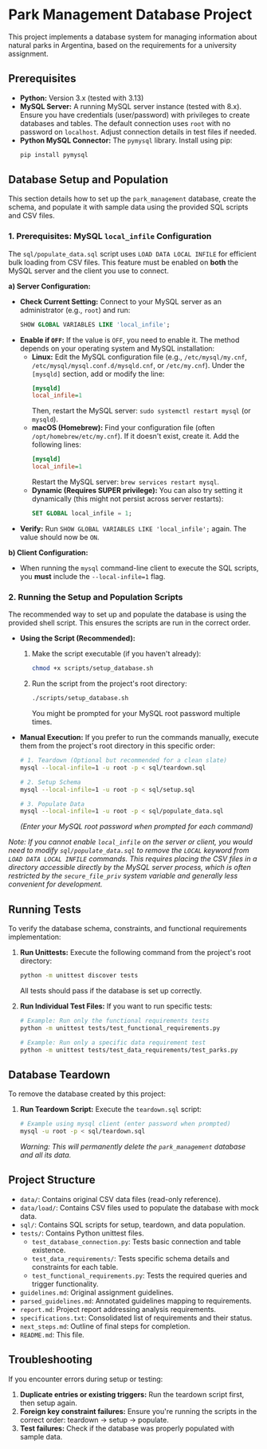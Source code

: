 # Park Management Database Project

This project implements a database system for managing information about natural parks in Argentina, based on the requirements for a university assignment.

## Prerequisites

*   **Python:** Version 3.x (tested with 3.13)
*   **MySQL Server:** A running MySQL server instance (tested with 8.x). Ensure you have credentials (user/password) with privileges to create databases and tables. The default connection uses `root` with no password on `localhost`. Adjust connection details in test files if needed.
*   **Python MySQL Connector:** The `pymysql` library. Install using pip:
    ```bash
    pip install pymysql
    ```

## Database Setup and Population

This section details how to set up the `park_management` database, create the schema, and populate it with sample data using the provided SQL scripts and CSV files.

### 1. Prerequisites: MySQL `local_infile` Configuration

The `sql/populate_data.sql` script uses `LOAD DATA LOCAL INFILE` for efficient bulk loading from CSV files. This feature must be enabled on **both** the MySQL server and the client you use to connect.

**a) Server Configuration:**

*   **Check Current Setting:** Connect to your MySQL server as an administrator (e.g., `root`) and run:
    ```sql
    SHOW GLOBAL VARIABLES LIKE 'local_infile';
    ```
*   **Enable if `OFF`:** If the value is `OFF`, you need to enable it. The method depends on your operating system and MySQL installation:
    *   **Linux:** Edit the MySQL configuration file (e.g., `/etc/mysql/my.cnf`, `/etc/mysql/mysql.conf.d/mysqld.cnf`, or `/etc/my.cnf`). Under the `[mysqld]` section, add or modify the line:
        ```ini
        [mysqld]
        local_infile=1
        ```
        Then, restart the MySQL server: `sudo systemctl restart mysql` (or `mysqld`).
    *   **macOS (Homebrew):** Find your configuration file (often `/opt/homebrew/etc/my.cnf`). If it doesn't exist, create it. Add the following lines:
        ```ini
        [mysqld]
        local_infile=1
        ```
        Restart the MySQL server: `brew services restart mysql`.
    *   **Dynamic (Requires SUPER privilege):** You can also try setting it dynamically (this might not persist across server restarts):
        ```sql
        SET GLOBAL local_infile = 1;
        ```
*   **Verify:** Run `SHOW GLOBAL VARIABLES LIKE 'local_infile';` again. The value should now be `ON`.

**b) Client Configuration:**

*   When running the `mysql` command-line client to execute the SQL scripts, you **must** include the `--local-infile=1` flag.

### 2. Running the Setup and Population Scripts

The recommended way to set up and populate the database is using the provided shell script. This ensures the scripts are run in the correct order.

*   **Using the Script (Recommended):**
    1.  Make the script executable (if you haven't already):
        ```bash
        chmod +x scripts/setup_database.sh
        ```
    2.  Run the script from the project's root directory:
        ```bash
        ./scripts/setup_database.sh
        ```
        You might be prompted for your MySQL root password multiple times.

*   **Manual Execution:** If you prefer to run the commands manually, execute them from the project's root directory in this specific order:
    ```bash
    # 1. Teardown (Optional but recommended for a clean slate)
    mysql --local-infile=1 -u root -p < sql/teardown.sql 
    
    # 2. Setup Schema
    mysql --local-infile=1 -u root -p < sql/setup.sql
    
    # 3. Populate Data
    mysql --local-infile=1 -u root -p < sql/populate_data.sql
    ```
    *(Enter your MySQL root password when prompted for each command)*

*Note: If you cannot enable `local_infile` on the server or client, you would need to modify `sql/populate_data.sql` to remove the `LOCAL` keyword from `LOAD DATA LOCAL INFILE` commands. This requires placing the CSV files in a directory accessible *directly* by the MySQL server process, which is often restricted by the `secure_file_priv` system variable and generally less convenient for development.*

## Running Tests

To verify the database schema, constraints, and functional requirements implementation:

1.  **Run Unittests:** Execute the following command from the project's root directory:
    ```bash
    python -m unittest discover tests
    ```
    All tests should pass if the database is set up correctly.

2.  **Run Individual Test Files:** If you want to run specific tests:
    ```bash
    # Example: Run only the functional requirements tests
    python -m unittest tests/test_functional_requirements.py
    
    # Example: Run only a specific data requirement test
    python -m unittest tests/test_data_requirements/test_parks.py
    ```

## Database Teardown

To remove the database created by this project:

1.  **Run Teardown Script:** Execute the `teardown.sql` script:
    ```bash
    # Example using mysql client (enter password when prompted)
    mysql -u root -p < sql/teardown.sql
    ```
    *Warning: This will permanently delete the `park_management` database and all its data.*

## Project Structure

*   `data/`: Contains original CSV data files (read-only reference).
*   `data/load/`: Contains CSV files used to populate the database with mock data.
*   `sql/`: Contains SQL scripts for setup, teardown, and data population.
*   `tests/`: Contains Python unittest files.
    *   `test_database_connection.py`: Tests basic connection and table existence.
    *   `test_data_requirements/`: Tests specific schema details and constraints for each table.
    *   `test_functional_requirements.py`: Tests the required queries and trigger functionality.
*   `guidelines.md`: Original assignment guidelines.
*   `parsed_guidelines.md`: Annotated guidelines mapping to requirements.
*   `report.md`: Project report addressing analysis requirements.
*   `specifications.txt`: Consolidated list of requirements and their status.
*   `next_steps.md`: Outline of final steps for completion.
*   `README.md`: This file.

## Troubleshooting

If you encounter errors during setup or testing:

1. **Duplicate entries or existing triggers:** Run the teardown script first, then setup again.
2. **Foreign key constraint failures:** Ensure you're running the scripts in the correct order: teardown → setup → populate.
3. **Test failures:** Check if the database was properly populated with sample data.
